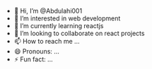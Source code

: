 - 👋 Hi, I’m @Abdulahi001
- 👀 I’m interested in web development
- 🌱 I’m currently learning reactjs
- 💞️ I’m looking to collaborate on react projects
- 📫 How to reach me ...
- 😄 Pronouns: ...
- ⚡ Fun fact: ...

<!---
Abdulahi001/Abdulahi001 is a ✨ special ✨ repository because its `README.md` (this file) appears on your GitHub profile.
You can click the Preview link to take a look at your changes.
--->
